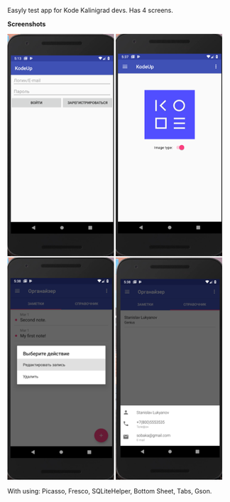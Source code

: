 Easyly test app for Kode Kalinigrad devs. Has 4 screens. 


<b>Screenshots</b>

<img src="https://github.com/Waaaaaaaake/KodeUp/blob/master/screenshots/Start.png" height="500dp" width="240dp"/>

<img src="https://github.com/Waaaaaaaake/KodeUp/blob/master/screenshots/Image.png" height="500dp" width="240dp"/>

<img src="https://github.com/Waaaaaaaake/KodeUp/blob/master/screenshots/Notes.png" height="500dp" width="240dp"/>

<img src="https://github.com/Waaaaaaaake/KodeUp/blob/master/screenshots/Contacts.png" height="500dp" width="240dp"/>


With using: Picasso, Fresco, SQLiteHelper, Bottom Sheet, Tabs, Gson. 


